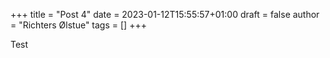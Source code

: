 +++
title = "Post 4"
date = 2023-01-12T15:55:57+01:00
draft = false
author = "Richters Ølstue"
tags = []
+++


Test
